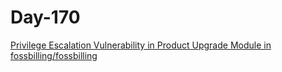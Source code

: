 # Day-170

[Privilege Escalation Vulnerability in Product Upgrade Module in fossbilling/fossbilling](https://huntr.dev/bounties/c0ffda8b-208a-48c3-bd81-c9ffb9d03a0a/)

